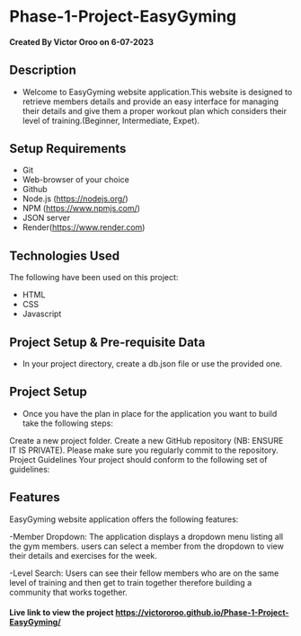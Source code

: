 # Phase-1-Project-EasyGyming
#### Created By Victor Oroo on 6-07-2023

## Description

- Welcome to EasyGyming website application.This website is designed to retrieve members details and provide an easy interface for managing their details and give them a proper workout plan which considers their level of training.(Beginner, Intermediate, Expet).

## Setup Requirements

- Git
- Web-browser of your choice
- Github
- Node.js (https://nodejs.org/)
- NPM (https://www.npmjs.com/)
- JSON server
- Render(https://www.render.com)

## Technologies Used

The following have been used on this project:

- HTML
- CSS
- Javascript

## Project Setup & Pre-requisite Data

- In your project directory, create a db.json file or use the provided one.

## Project Setup
- Once you have the plan in place for the application you want to build take the following steps:

Create a new project folder.
Create a new GitHub repository (NB: ENSURE IT IS PRIVATE).
Please make sure you regularly commit to the repository.
Project Guidelines
Your project should conform to the following set of guidelines:

## Features
EasyGyming website application offers the following features:

-Member Dropdown: The application displays a dropdown menu listing all the gym members.
users can select a member from the dropdown to view their details and exercises for the week.

-Level Search: Users can see their fellow members who are on the same level of training and then get to train together therefore building a community that works together.

#### Live link to view the project  https://victororoo.github.io/Phase-1-Project-EasyGyming/

